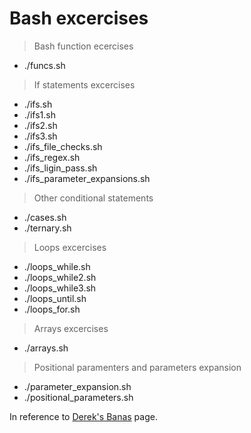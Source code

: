 # Bash excercises

> Bash function ecercises
* ./funcs.sh

> If statements excercises
* ./ifs.sh
* ./ifs1.sh
* ./ifs2.sh
* ./ifs3.sh
* ./ifs_file_checks.sh
* ./ifs_regex.sh
* ./ifs_ligin_pass.sh
* ./ifs_parameter_expansions.sh

> Other conditional statements
* ./cases.sh
* ./ternary.sh

> Loops excercises
* ./loops_while.sh
* ./loops_while2.sh
* ./loops_while3.sh
* ./loops_until.sh
* ./loops_for.sh

> Arrays excercises
* ./arrays.sh

> Positional paramenters and parameters expansion
* ./parameter_expansion.sh
* ./positional_parameters.sh

In reference to [Derek's Banas](http://www.newthinktank.com/2016/06/shell-scripting-tutorial/) page.